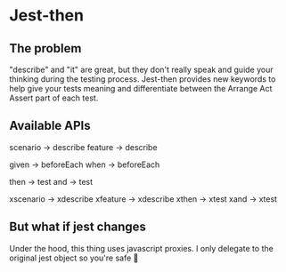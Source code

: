 # Jest-then
## The problem
"describe" and "it" are great, but they don't really speak and guide your thinking during the testing process.
Jest-then provides new keywords to help give your tests meaning and differentiate between the Arrange Act Assert part of each test.

## Available APIs

scenario -> describe 
feature -> describe 

given -> beforeEach 
when -> beforeEach 

then -> test 
and -> test 

xscenario -> xdescribe 
xfeature -> xdescribe 
xthen -> xtest 
xand -> xtest 

## But what if jest changes
Under the hood, this thing uses javascript proxies. I only delegate to the original jest object so you're safe 🥳